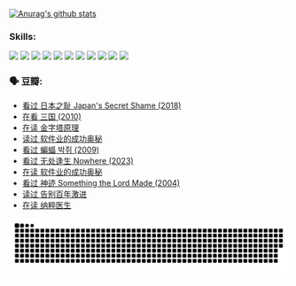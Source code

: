 
[![Anurag's github stats](https://github-readme-stats.vercel.app/api?username=w940853815)](https://github.com/anuraghazra/github-readme-stats)

### Skills:

<code><img height="32" src="https://cdn.jsdelivr.net/npm/simple-icons@v5/icons/python.svg"></code>
<code><img height="32" src="https://cdn.jsdelivr.net/npm/simple-icons@v5/icons/javascript.svg"></code>
<code><img height="32" src="https://cdn.jsdelivr.net/npm/simple-icons@v5/icons/django.svg"></code>
<code><img height="32" src="https://cdn.jsdelivr.net/npm/simple-icons@v5/icons/flask.svg"></code>
<code><img height="32" src="https://cdn.jsdelivr.net/npm/simple-icons@v5/icons/vuetify.svg"></code>
<code><img height="32" src="https://cdn.jsdelivr.net/npm/simple-icons@v5/icons/git.svg"></code>
<code><img height="32" src="https://cdn.jsdelivr.net/npm/simple-icons@v5/icons/docker.svg"></code>
<code><img height="32" src="https://cdn.jsdelivr.net/npm/simple-icons@v5/icons/postgresql.svg"></code>
<code><img height="32" src="https://cdn.jsdelivr.net/npm/simple-icons@v5/icons/elasticsearch.svg"></code>
<code><img height="32" src="https://cdn.jsdelivr.net/npm/simple-icons@v5/icons/macos.svg"></code>
<code><img height="32" src="https://cdn.jsdelivr.net/npm/simple-icons@v5/icons/linux.svg"></code>

### 🗣 豆瓣:

<!-- DOUBAN-ACTIVITIES:START -->
- [看过 日本之耻 Japan's Secret Shame‎ (2018)](https://www.douban.com/people/136069238/status/4431579101/?_i=00310134)
- [在看 三国‎ (2010)](https://www.douban.com/people/136069238/status/4430559482/?_i=00310134)
- [在读 金字塔原理](https://www.douban.com/people/136069238/status/4424812753/?_i=00310134)
- [读过 软件业的成功奥秘](https://www.douban.com/people/136069238/status/4424809958/?_i=00310134)
- [看过 蝙蝠 박쥐‎ (2009)](https://www.douban.com/people/136069238/status/4422787315/?_i=00310134)
- [看过 无处逢生 Nowhere‎ (2023)](https://www.douban.com/people/136069238/status/4416454713/?_i=00310134)
- [在读 软件业的成功奥秘](https://www.douban.com/people/136069238/status/4414815312/?_i=00310134)
- [看过 神迹 Something the Lord Made‎ (2004)](https://www.douban.com/people/136069238/status/4409691983/?_i=00310134)
- [读过 告别百年激进](https://www.douban.com/people/136069238/status/4406414036/?_i=00310134)
- [在读 纳粹医生](https://www.douban.com/people/136069238/status/4406413750/?_i=00310134)
<!-- DOUBAN-ACTIVITIES:END -->


![Snake animation](https://raw.githubusercontent.com/w940853815/w940853815/output/github-contribution-grid-snake.svg)

<!--
**w940853815/w940853815** is a ✨ _special_ ✨ repository because its `README.md` (this file) appears on your GitHub profile.

Here are some ideas to get you started:

- 🔭 I’m currently working on ...
- 🌱 I’m currently learning ...
- 👯 I’m looking to collaborate on ...
- 🤔 I’m looking for help with ...
- 💬 Ask me about ...
- 📫 How to reach me: ...
- 😄 Pronouns: ...
- ⚡ Fun fact: ...
-->
